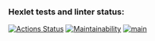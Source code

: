 ### Hexlet tests and linter status:
[![Actions Status](https://github.com/dimitriiy/frontend-project-lvl2/workflows/hexlet-check/badge.svg)](https://github.com/dimitriiy/frontend-project-lvl2/actions)
[![Maintainability](https://api.codeclimate.com/v1/badges/a99a88d28ad37a79dbf6/maintainability)](https://codeclimate.com/github/codeclimate/codeclimate/maintainability)
[![main](https://github.com/dimitriiy/frontend-project-lvl2/actions/workflows/github-actions-main.yml/badge.svg)](https://github.com/dimitriiy/frontend-project-lvl1/actions/workflows/github-actions-main.yml)
